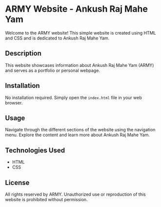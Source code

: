# ARMY Website - Ankush Raj Mahe Yam

Welcome to the ARMY website! This simple website is created using HTML and CSS and is dedicated to Ankush Raj Mahe Yam.

## Description

This website showcases information about Ankush Raj Mahe Yam (ARMY) and serves as a portfolio or personal webpage.

## Installation

No installation required. Simply open the `index.html` file in your web browser.

## Usage

Navigate through the different sections of the website using the navigation menu. Explore the content and learn more about Ankush Raj Mahe Yam.

## Technologies Used

- HTML
- CSS

## License

All rights reserved by ARMY. Unauthorized use or reproduction of this website is prohibited without permission.
